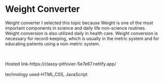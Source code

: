 <h1>Weight Converter</h1>
<p>Weight converter I selected this topic because Weight is one of the most important components in science and daily life non-science routines. Weight conversion is also utilized daily in health care. Weight conversion is necessary for record-keeping, which is usually in the metric system and for educating patients using a non-metric system.</p>
<br><br>
Hosted link-https://classy-pithivier-5e7e67.netlify.app/
<br><br>
technology used-HTML,CSS, JavaScript

